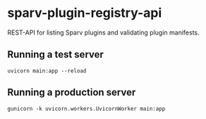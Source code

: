 # sparv-plugin-registry-api

REST-API for listing Sparv plugins and validating plugin manifests.


## Running a test server

```
uvicorn main:app --reload
```

## Running a production server

```
gunicorn -k uvicorn.workers.UvicornWorker main:app
```

